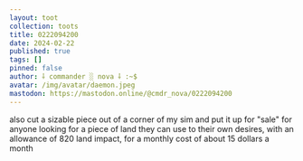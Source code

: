 ```yaml
---
layout: toot
collection: toots
title: 0222094200
date: 2024-02-22
published: true
tags: []
pinned: false
author: ⸸ commander ░ nova ⸸ :~$
avatar: /img/avatar/daemon.jpeg
mastodon: https://mastodon.online/@cmdr_nova/0222094200
---
```


also cut a sizable piece out of a corner of my sim and put it up for "sale" for anyone looking for a piece of land they can use to their own desires, with an allowance of 820 land impact, for a monthly cost of about 15 dollars a month
